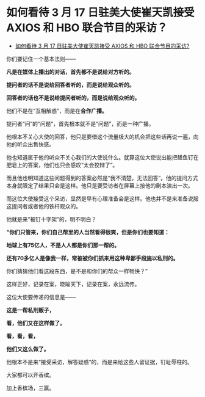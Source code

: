 # 如何看待 3 月 17 日驻美大使崔天凯接受 AXIOS 和 HBO 联合节目的采访？

- [如何看待 3 月 17 日驻美大使崔天凯接受 AXIOS 和 HBO 联合节目的采访?](https://www.zhihu.com/question/381764302/answer/1101935902)


你们要记住一个基本法则——

**凡是在媒体上播出的对话，首先都不是说给对方听的。**

**提问者的话不是说给回答者听的，而是说给观众听的。**

**回答者的话也不是说给提问者听的，而是说给观众听的。**

他们不是在“互相解惑”，而是在**合作广播。**

提问者“问”的“问题”，首先根本就不是“问题”，而是一种广播。

他根本不关心大使的回答，他只是要借这个流量极大的机会把这些话再说一遍，向他的听众出售快感。

他也知道属于他的听众不关心我们的大使说什么。就算这位大使说出能把鳝鱼钉在肥皂上的答案，他们也只会感叹“太会狡辩了”。

而且他也明知道这些问题得到的答案必然是“我不清楚，无法回答”。他的提问方式本身就限定了结果只会是这样。他只是要受访者在屏幕上按他的剧本演出一次。

而这位大使接受这个采访，显然是早有心理准备会是这样。他也并不是来准备说服这提问者或者他的铁杆观众的。

他就是来“被钉十字架”的，明不明白？

**“你们只管来，你们自己帮里的人当然看得很爽，但是你们也要知道：**

**地球上有75亿人，不是人人都是你们那一帮的。**

**还有70多亿人是像我一样，常被被你们抓来用这种卑鄙手段施以私刑的。**

你们猜猜他们看这段东西，是不是和你们的帮众一样畅快？”

这样正好，记录在案，晓喻天下，记录在案，永远流传。

  

这位大使要传递的信息是——

**这是一帮私刑贩子，**

**看，他们又在这样做了。**

**看，看，看，**

**他们又这么做了。**

他根本不是来“接受采访，解答疑惑”的，而是来给这些人留证据，钉耻辱柱的。

大家都可以开香槟。

加上香槟场，三赢。